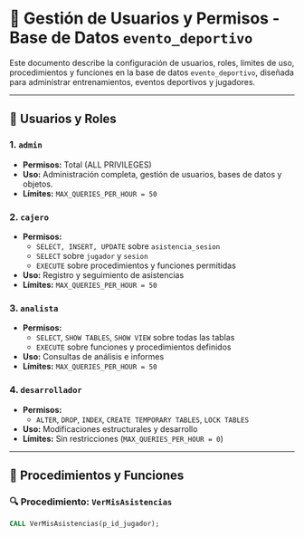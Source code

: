 # 🔐 Gestión de Usuarios y Permisos - Base de Datos `evento_deportivo`

Este documento describe la configuración de usuarios, roles, límites de uso, procedimientos y funciones en la base de datos `evento_deportivo`, diseñada para administrar entrenamientos, eventos deportivos y jugadores.

---

## 👥 Usuarios y Roles

### 1. `admin`
- **Permisos:** Total (ALL PRIVILEGES)
- **Uso:** Administración completa, gestión de usuarios, bases de datos y objetos.
- **Límites:** `MAX_QUERIES_PER_HOUR = 50`

### 2. `cajero`
- **Permisos:**
  - `SELECT, INSERT, UPDATE` sobre `asistencia_sesion`
  - `SELECT` sobre `jugador` y `sesion`
  - `EXECUTE` sobre procedimientos y funciones permitidas
- **Uso:** Registro y seguimiento de asistencias
- **Límites:** `MAX_QUERIES_PER_HOUR = 50`

### 3. `analista`
- **Permisos:**
  - `SELECT`, `SHOW TABLES`, `SHOW VIEW` sobre todas las tablas
  - `EXECUTE` sobre funciones y procedimientos definidos
- **Uso:** Consultas de análisis e informes
- **Límites:** `MAX_QUERIES_PER_HOUR = 50`

### 4. `desarrollador`
- **Permisos:**
  - `ALTER`, `DROP`, `INDEX`, `CREATE TEMPORARY TABLES`, `LOCK TABLES`
- **Uso:** Modificaciones estructurales y desarrollo
- **Límites:** Sin restricciones (`MAX_QUERIES_PER_HOUR = 0`)

---

## 🧩 Procedimientos y Funciones

### 🔍 Procedimiento: `VerMisAsistencias`

```sql
CALL VerMisAsistencias(p_id_jugador);
